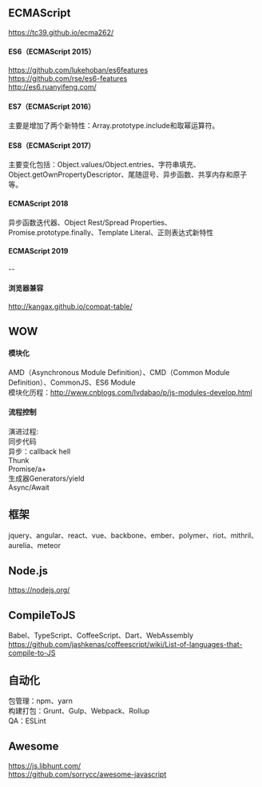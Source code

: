 ## ECMAScript
https://tc39.github.io/ecma262/   

#### ES6（ECMAScript 2015）
https://github.com/lukehoban/es6features  
https://github.com/rse/es6-features  
http://es6.ruanyifeng.com/   

#### ES7（ECMAScript 2016）
主要是增加了两个新特性：Array.prototype.include和取幂运算符。   

#### ES8（ECMAScript 2017）
主要变化包括：Object.values/Object.entries、字符串填充、Object.getOwnPropertyDescriptor、尾随逗号、异步函数、共享内存和原子等。   

#### ECMAScript 2018
异步函数迭代器、Object Rest/Spread Properties、Promise.prototype.finally、Template Literal、正则表达式新特性

#### ECMAScript 2019
--

#### 浏览器兼容
http://kangax.github.io/compat-table/   

## WOW
#### 模块化
AMD（Asynchronous Module Definition）、CMD（Common Module Definition）、CommonJS、ES6 Module  
模块化历程：http://www.cnblogs.com/lvdabao/p/js-modules-develop.html   
#### 流程控制
演进过程:  
   同步代码  
   异步：callback hell  
   Thunk  
   Promise/a+  
   生成器Generators/yield  
   Async/Await   

## 框架
jquery、angular、react、vue、backbone、ember、polymer、riot、mithril、aurelia、meteor   

## Node.js
https://nodejs.org/   

## CompileToJS
Babel、TypeScript、CoffeeScript、Dart、WebAssembly  
https://github.com/jashkenas/coffeescript/wiki/List-of-languages-that-compile-to-JS   

## 自动化
包管理：npm、yarn  
构建打包：Grunt、Gulp、Webpack、Rollup  
QA：ESLint   

## Awesome
https://js.libhunt.com/  
https://github.com/sorrycc/awesome-javascript   
